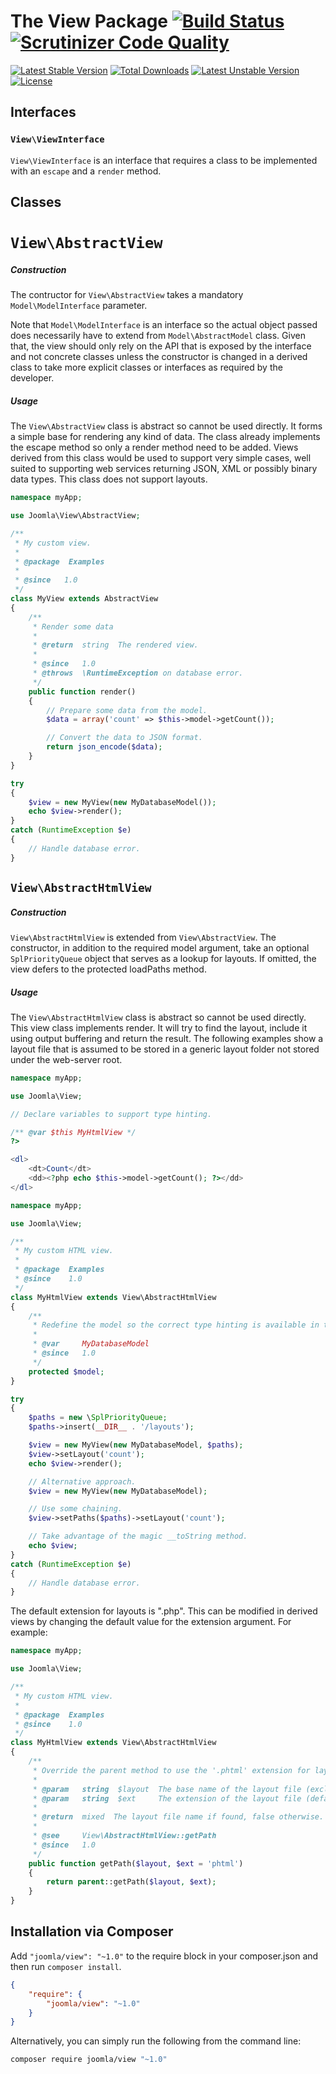 # The View Package [![Build Status](https://travis-ci.org/joomla-framework/view.png?branch=master)](https://travis-ci.org/joomla-framework/view) [![Scrutinizer Code Quality](https://scrutinizer-ci.com/g/joomla-framework/view/badges/quality-score.png?b=2.0-dev)](https://scrutinizer-ci.com/g/joomla-framework/view/?branch=2.0-dev)

[![Latest Stable Version](https://poser.pugx.org/joomla/view/v/stable)](https://packagist.org/packages/joomla/view)
[![Total Downloads](https://poser.pugx.org/joomla/view/downloads)](https://packagist.org/packages/joomla/view)
[![Latest Unstable Version](https://poser.pugx.org/joomla/view/v/unstable)](https://packagist.org/packages/joomla/view)
[![License](https://poser.pugx.org/joomla/view/license)](https://packagist.org/packages/joomla/view)

## Interfaces

### `View\ViewInterface`

`View\ViewInterface` is an interface that requires a class to be implemented with an `escape` and a `render` method.

## Classes

# `View\AbstractView`

##### Construction

The contructor for `View\AbstractView` takes a mandatory `Model\ModelInterface` parameter.

Note that `Model\ModelInterface` is an interface so the actual object passed does necessarily have to extend from `Model\AbstractModel` class. Given that, the view should only rely on the API that is exposed by the interface and not concrete classes unless the constructor is changed in a derived class to take more explicit classes or interfaces as required by the developer.

##### Usage

The `View\AbstractView` class is abstract so cannot be used directly. It forms a simple base for rendering any kind of data. The class already implements the escape method so only a render method need to be added. Views derived from this class would be used to support very simple cases, well suited to supporting web services returning JSON, XML or possibly binary data types. This class does not support layouts.

```php
namespace myApp;

use Joomla\View\AbstractView;

/**
 * My custom view.
 *
 * @package  Examples
 *
 * @since   1.0
 */
class MyView extends AbstractView
{
	/**
	 * Render some data
	 *
	 * @return  string  The rendered view.
	 *
	 * @since   1.0
	 * @throws  \RuntimeException on database error.
	 */
	public function render()
	{
		// Prepare some data from the model.
		$data = array('count' => $this->model->getCount());

		// Convert the data to JSON format.
		return json_encode($data);
	}
}

try
{
	$view = new MyView(new MyDatabaseModel());
	echo $view->render();
}
catch (RuntimeException $e)
{
	// Handle database error.
}
```

## `View\AbstractHtmlView`

##### Construction

`View\AbstractHtmlView` is extended from `View\AbstractView`. The constructor, in addition to the required model argument, take an optional `SplPriorityQueue` object that serves as a lookup for layouts. If omitted, the view defers to the protected loadPaths method.

##### Usage

The `View\AbstractHtmlView` class is abstract so cannot be used directly. This view class implements render. It will try to find the layout, include it using output buffering and return the result. The following examples show a layout file that is assumed to be stored in a generic layout folder not stored under the web-server root.

```php
namespace myApp;

use Joomla\View;

// Declare variables to support type hinting.

/** @var $this MyHtmlView */
?>

<dl>
	<dt>Count</dt>
	<dd><?php echo $this->model->getCount(); ?></dd>
</dl>
```

```php
namespace myApp;

use Joomla\View;

/**
 * My custom HTML view.
 *
 * @package  Examples
 * @since    1.0
 */
class MyHtmlView extends View\AbstractHtmlView
{
	/**
	 * Redefine the model so the correct type hinting is available in the layout.
	 *
	 * @var     MyDatabaseModel
	 * @since   1.0
	 */
	protected $model;
}

try
{
	$paths = new \SplPriorityQueue;
	$paths->insert(__DIR__ . '/layouts');

	$view = new MyView(new MyDatabaseModel, $paths);
	$view->setLayout('count');
	echo $view->render();

	// Alternative approach.
	$view = new MyView(new MyDatabaseModel);

	// Use some chaining.
	$view->setPaths($paths)->setLayout('count');

	// Take advantage of the magic __toString method.
	echo $view;
}
catch (RuntimeException $e)
{
	// Handle database error.
}
```

The default extension for layouts is ".php". This can be modified in derived views by changing the default value for the extension argument. For example:

```php
namespace myApp;

use Joomla\View;

/**
 * My custom HTML view.
 *
 * @package  Examples
 * @since    1.0
 */
class MyHtmlView extends View\AbstractHtmlView
{
	/**
	 * Override the parent method to use the '.phtml' extension for layout files.
	 *
	 * @param   string  $layout  The base name of the layout file (excluding extension).
	 * @param   string  $ext     The extension of the layout file (default: "phtml").
	 *
	 * @return  mixed  The layout file name if found, false otherwise.
	 *
	 * @see     View\AbstractHtmlView::getPath
	 * @since   1.0
	 */
	public function getPath($layout, $ext = 'phtml')
	{
		return parent::getPath($layout, $ext);
	}
}
```


## Installation via Composer

Add `"joomla/view": "~1.0"` to the require block in your composer.json and then run `composer install`.

```json
{
	"require": {
		"joomla/view": "~1.0"
	}
}
```

Alternatively, you can simply run the following from the command line:

```sh
composer require joomla/view "~1.0"
```
